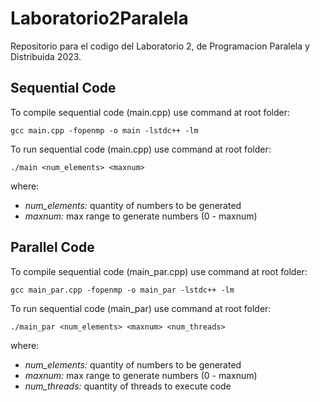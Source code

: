 # Laboratorio2Paralela
Repositorio para el codigo del Laboratorio 2, de Programacion Paralela y Distribuida 2023.

## Sequential Code

To compile sequential code (main.cpp) use command at root folder:
```
gcc main.cpp -fopenmp -o main -lstdc++ -lm
```

To run sequential code (main.cpp) use command at root folder:
```
./main <num_elements> <maxnum>
```

where:
 - *num_elements:* quantity of numbers to be generated
 - *maxnum:* max range to generate numbers (0 - maxnum)

## Parallel Code

To compile sequential code (main_par.cpp) use command at root folder:
```
gcc main_par.cpp -fopenmp -o main_par -lstdc++ -lm
```

To run sequential code (main_par) use command at root folder:
```
./main_par <num_elements> <maxnum> <num_threads>
```

where:
 - *num_elements:* quantity of numbers to be generated
 - *maxnum:* max range to generate numbers (0 - maxnum)
 - *num_threads:* quantity of threads to execute code

